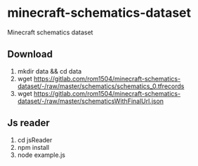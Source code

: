 # minecraft-schematics-dataset
Minecraft schematics dataset

## Download
1. mkdir data && cd data
1. wget https://gitlab.com/rom1504/minecraft-schematics-dataset/-/raw/master/schematics/schematics_0.tfrecords
2. wget https://gitlab.com/rom1504/minecraft-schematics-dataset/-/raw/master/schematicsWithFinalUrl.json

## Js reader

1. cd jsReader
2. npm install
3. node example.js 

